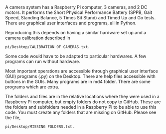 A camera system has a Raspberry Pi computer, 3 cameras, and 2 DC motors. It performs the Short Physical Performance Battery (SPPB, Gait Speed, Standing Balance, 5 Times Sit Stand) and Timed Up and Go tests. There are graphical user interfaces and programs, all in Python.

Reproducing this depends on having a similar hardware set up and a camera calibration described in 

    pi/Desktop/CALIBRATION OF CAMERAS.txt.  

Some code would have to be adapted to particular hardwares. A few programs can run without hardware.

Most important operations are accessible through graphical user interface (GUI) programs (.py) on the Desktop.
There are help files accessible with buttons in the GUIs.
Many programs are in md4 folder. There are some programs which are extra.

The folders and files are in the relative locations where they were used in a Raspberry Pi computer, but empty folders do not copy to GitHub.
These are the folders and subfolders needed in a Raspberry Pi to be able to use this code.
You must create any folders that are missing on GitHub. Please see the file,  

    pi/Desktop/MISSING FOLDERS.txt.
